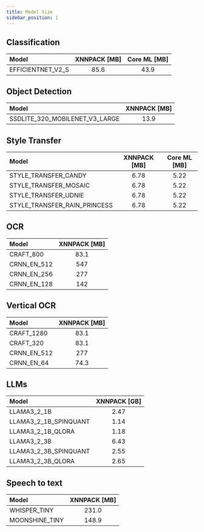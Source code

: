 ```yaml
---
title: Model Size
sidebar_position: 1
---
```


## Classification

| Model             | XNNPACK [MB] | Core ML [MB] |
| :---------------- | :----------: | :----------: |
| EFFICIENTNET_V2_S |     85.6     |     43.9     |

## Object Detection

| Model                          | XNNPACK [MB] |
| :----------------------------- | :----------: |
| SSDLITE_320_MOBILENET_V3_LARGE |     13.9     |

## Style Transfer

| Model                        | XNNPACK [MB] | Core ML [MB] |
| :--------------------------- | :----------: | :----------: |
| STYLE_TRANSFER_CANDY         |     6.78     |     5.22     |
| STYLE_TRANSFER_MOSAIC        |     6.78     |     5.22     |
| STYLE_TRANSFER_UDNIE         |     6.78     |     5.22     |
| STYLE_TRANSFER_RAIN_PRINCESS |     6.78     |     5.22     |

## OCR

| Model       | XNNPACK [MB] |
| :---------- | :----------: |
| CRAFT_800   |     83.1     |
| CRNN_EN_512 |     547      |
| CRNN_EN_256 |     277      |
| CRNN_EN_128 |     142      |

## Vertical OCR

| Model       | XNNPACK [MB] |
| :---------- | :----------: |
| CRAFT_1280  |     83.1     |
| CRAFT_320   |     83.1     |
| CRNN_EN_512 |     277      |
| CRNN_EN_64  |     74.3     |

## LLMs

| Model                 | XNNPACK [GB] |
| :-------------------- | :----------: |
| LLAMA3_2_1B           |     2.47     |
| LLAMA3_2_1B_SPINQUANT |     1.14     |
| LLAMA3_2_1B_QLORA     |     1.18     |
| LLAMA3_2_3B           |     6.43     |
| LLAMA3_2_3B_SPINQUANT |     2.55     |
| LLAMA3_2_3B_QLORA     |     2.65     |

## Speech to text

| Model          | XNNPACK [MB] |
| :------------- | :----------: |
| WHISPER_TINY   |    231.0     |
| MOONSHINE_TINY |    148.9     |

